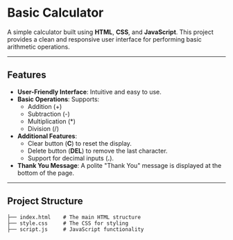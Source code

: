 # Basic Calculator

A simple calculator built using **HTML**, **CSS**, and **JavaScript**. This project provides a clean and responsive user interface for performing basic arithmetic operations.

---

## Features

- **User-Friendly Interface**: Intuitive and easy to use.
- **Basic Operations**: Supports:
  - Addition (+)
  - Subtraction (-)
  - Multiplication (*)
  - Division (/)
- **Additional Features**:
  - Clear button (**C**) to reset the display.
  - Delete button (**DEL**) to remove the last character.
  - Support for decimal inputs (**.**).
- **Thank You Message**: A polite "Thank You" message is displayed at the bottom of the page.

---

## Project Structure

```plaintext
├── index.html    # The main HTML structure
├── style.css     # The CSS for styling
├── script.js     # JavaScript functionality
